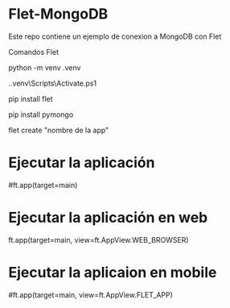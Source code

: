 # Flet-MongoDB
Este repo contiene un ejemplo de conexion a MongoDB con Flet

Comandos Flet

python -m venv .venv

.\.venv\Scripts\Activate.ps1

pip install flet

pip install pymongo

flet create "nombre de la app"

# Ejecutar la aplicación
#ft.app(target=main)

# Ejecutar la aplicación en web
ft.app(target=main, view=ft.AppView.WEB_BROWSER)

# Ejecutar la aplicaion en mobile
#ft.app(target=main, view=ft.AppView.FLET_APP)
